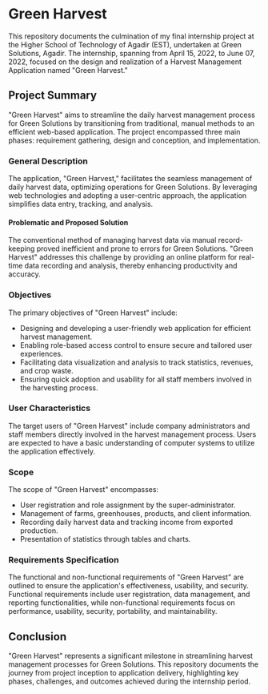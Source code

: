 # Green Harvest

This repository documents the culmination of my final internship project at the Higher School of Technology of Agadir (EST), undertaken at Green Solutions, Agadir. The internship, spanning from April 15, 2022, to June 07, 2022, focused on the design and realization of a Harvest Management Application named "Green Harvest."

## Project Summary
"Green Harvest" aims to streamline the daily harvest management process for Green Solutions by transitioning from traditional, manual methods to an efficient web-based application. The project encompassed three main phases: requirement gathering, design and conception, and implementation.

### General Description
The application, "Green Harvest," facilitates the seamless management of daily harvest data, optimizing operations for Green Solutions. By leveraging web technologies and adopting a user-centric approach, the application simplifies data entry, tracking, and analysis.

#### Problematic and Proposed Solution
The conventional method of managing harvest data via manual record-keeping proved inefficient and prone to errors for Green Solutions. "Green Harvest" addresses this challenge by providing an online platform for real-time data recording and analysis, thereby enhancing productivity and accuracy.

### Objectives
The primary objectives of "Green Harvest" include:
- Designing and developing a user-friendly web application for efficient harvest management.
- Enabling role-based access control to ensure secure and tailored user experiences.
- Facilitating data visualization and analysis to track statistics, revenues, and crop waste.
- Ensuring quick adoption and usability for all staff members involved in the harvesting process.

### User Characteristics
The target users of "Green Harvest" include company administrators and staff members directly involved in the harvest management process. Users are expected to have a basic understanding of computer systems to utilize the application effectively.

### Scope
The scope of "Green Harvest" encompasses:
- User registration and role assignment by the super-administrator.
- Management of farms, greenhouses, products, and client information.
- Recording daily harvest data and tracking income from exported production.
- Presentation of statistics through tables and charts.

### Requirements Specification
The functional and non-functional requirements of "Green Harvest" are outlined to ensure the application's effectiveness, usability, and security. Functional requirements include user registration, data management, and reporting functionalities, while non-functional requirements focus on performance, usability, security, portability, and maintainability.

## Conclusion
"Green Harvest" represents a significant milestone in streamlining harvest management processes for Green Solutions. This repository documents the journey from project inception to application delivery, highlighting key phases, challenges, and outcomes achieved during the internship period.

